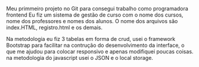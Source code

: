 Meu primmeiro projeto  no Git para consegui trabalho como programadora frontend
Eu fiz um sistema de gestão de curso com o nome dos cursos, nome dos professores e nomes dos alunos. O nome dos arquivos são index.HTML, registro.html e os demais. 

Na metodologia eu fiz 3 tabelas em forma de crud, usei  o framework Bootstrap para facilitar na contrução do desenvolvimento da interface, o que me ajudou para colocar responsivo e apenas modifiquei poucas coisas. 
na metodologia do javascript usei o JSON e o local storage. 